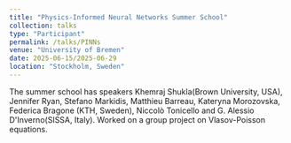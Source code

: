 ```yaml
---
title: "Physics-Informed Neural Networks Summer School"
collection: talks
type: "Participant"
permalink: /talks/PINNs
venue: "University of Bremen"
date: 2025-06-15/2025-06-29
location: "Stockholm, Sweden"
---
```



The summer school has speakers Khemraj Shukla(Brown University, USA), Jennifer Ryan, Stefano Markidis, Matthieu Barreau, Kateryna Morozovska, Federica Bragone (KTH, Sweden), Niccolò Tonicello and G. Alessio D'Inverno(SISSA, Italy). 
Worked on a group project on Vlasov-Poisson equations.